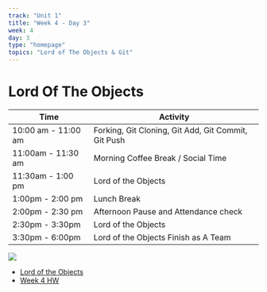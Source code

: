 ```yaml
---
track: "Unit 1"
title: "Week 4 - Day 3"
week: 4
day: 3
type: "homepage"
topics: "Lord of The Objects & Git"
---
```


# Lord Of The Objects
| Time  | Activity |
| ----- | ------ |
| 10:00 am - 11:00 am | Forking, Git Cloning, Git Add, Git Commit, Git Push  |
| 11:00am - 11:30 am | Morning Coffee Break / Social Time |
| 11:30am - 1:00 pm | Lord of the Objects |
| 1:00pm - 2:00 pm | Lunch Break |
| 2:00pm - 2:30 pm | Afternoon Pause and Attendance check |
| 2:30pm - 3:30pm | Lord of the Objects |
| 3:30pm - 6:00pm | Lord of the Objects Finish as A Team |

![](https://bigpoppacode.io/img/htmlcssjs.gif)

- [Lord of the Objects](/unit1/week-4/day-3/slides)
- [Week 4 HW](/unit1/week-4/day-3/hw)